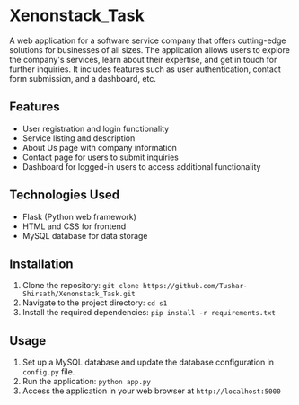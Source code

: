 # Xenonstack_Task
A web application for a software service company that offers cutting-edge solutions for businesses of all sizes. The application allows users to explore the company's services, learn about their expertise, and get in touch for further inquiries. It includes features such as user authentication, contact form submission, and a dashboard, etc.

## Features

- User registration and login functionality
- Service listing and description
- About Us page with company information
- Contact page for users to submit inquiries
- Dashboard for logged-in users to access additional functionality

## Technologies Used

- Flask (Python web framework)
- HTML and CSS for frontend
- MySQL database for data storage

## Installation

1. Clone the repository: `git clone https://github.com/Tushar-Shirsath/Xenonstack_Task.git`
2. Navigate to the project directory: `cd s1`
3. Install the required dependencies: `pip install -r requirements.txt`

## Usage

1. Set up a MySQL database and update the database configuration in `config.py` file.
2. Run the application: `python app.py`
3. Access the application in your web browser at `http://localhost:5000`
